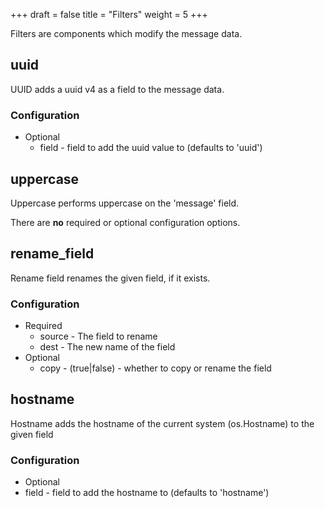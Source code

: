 +++
draft = false
title = "Filters"
weight = 5
+++

Filters are components which modify the message data.

## uuid

UUID adds a uuid v4 as a field to the message data. 

### Configuration

 * Optional
   * field - field to add the uuid value to (defaults to 'uuid')

## uppercase

Uppercase performs uppercase on the 'message' field.

There are **no** required or optional configuration options.

## rename\_field

Rename field renames the given field, if it exists.

### Configuration

 * Required
   * source - The field to rename
   * dest - The new name of the field
 * Optional
   * copy - (true|false) - whether to copy or rename the field

## hostname

Hostname adds the hostname of the current system (os.Hostname) to the given field

### Configuration

 * Optional
  * field - field to add the hostname to (defaults to 'hostname')

